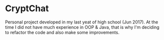 # CryptChat
Personal project developed in my last yeat of high school (Jun 2017).
At the time I did not have much experience in OOP & Java, that is why I'm deciding to refactor the code and also make some improvements.
